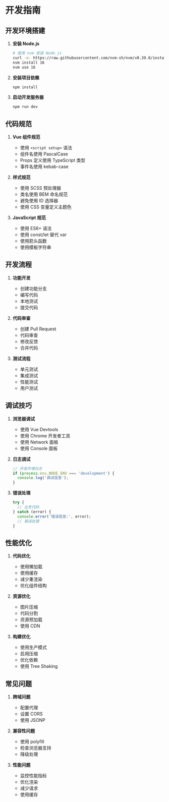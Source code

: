 # 开发指南

## 开发环境搭建
1. **安装 Node.js**
   ```bash
   # 使用 nvm 安装 Node.js
   curl -o- https://raw.githubusercontent.com/nvm-sh/nvm/v0.39.0/install.sh | bash
   nvm install 16
   nvm use 16
   ```

2. **安装项目依赖**
   ```bash
   npm install
   ```

3. **启动开发服务器**
   ```bash
   npm run dev
   ```

## 代码规范
1. **Vue 组件规范**
   - 使用 `<script setup>` 语法
   - 组件名使用 PascalCase
   - Props 定义使用 TypeScript 类型
   - 事件名使用 kebab-case

2. **样式规范**
   - 使用 SCSS 预处理器
   - 类名使用 BEM 命名规范
   - 避免使用 ID 选择器
   - 使用 CSS 变量定义主题色

3. **JavaScript 规范**
   - 使用 ES6+ 语法
   - 使用 const/let 替代 var
   - 使用箭头函数
   - 使用模板字符串

## 开发流程
1. **功能开发**
   - 创建功能分支
   - 编写代码
   - 本地测试
   - 提交代码

2. **代码审查**
   - 创建 Pull Request
   - 代码审查
   - 修改反馈
   - 合并代码

3. **测试流程**
   - 单元测试
   - 集成测试
   - 性能测试
   - 用户测试

## 调试技巧
1. **浏览器调试**
   - 使用 Vue Devtools
   - 使用 Chrome 开发者工具
   - 使用 Network 面板
   - 使用 Console 面板

2. **日志调试**
   ```javascript
   // 开发环境日志
   if (process.env.NODE_ENV === 'development') {
     console.log('调试信息');
   }
   ```

3. **错误处理**
   ```javascript
   try {
     // 业务代码
   } catch (error) {
     console.error('错误信息:', error);
     // 错误处理
   }
   ```

## 性能优化
1. **代码优化**
   - 使用懒加载
   - 使用缓存
   - 减少重渲染
   - 优化组件结构

2. **资源优化**
   - 图片压缩
   - 代码分割
   - 资源预加载
   - 使用 CDN

3. **构建优化**
   - 使用生产模式
   - 启用压缩
   - 优化依赖
   - 使用 Tree Shaking

## 常见问题
1. **跨域问题**
   - 配置代理
   - 设置 CORS
   - 使用 JSONP

2. **兼容性问题**
   - 使用 polyfill
   - 检查浏览器支持
   - 降级处理

3. **性能问题**
   - 监控性能指标
   - 优化渲染
   - 减少请求
   - 使用缓存 